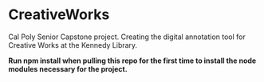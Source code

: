 # CreativeWorks
Cal Poly Senior Capstone project. Creating the digital annotation tool for Creative Works at the Kennedy Library.

**Run npm install when pulling this repo for the first time to install the node modules necessary for the project.**
